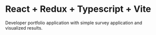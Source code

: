 # React + Redux + Typescript + Vite

Developer portfolio application with simple survey application and visualized results.


